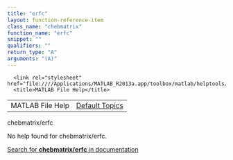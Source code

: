 ```yaml
---
title: "erfc"
layout: function-reference-item
class_name: "chebmatrix"
function_name: "erfc"
snippet: ""
qualifiers: ""
return_type: "A"
arguments: "(A)"
---
```


<html>
   <head>
      <meta http-equiv="Content-Type" content="text/html; charset=utf-8">
   
      <link rel="stylesheet" href="file:////Applications/MATLAB_R2013a.app/toolbox/matlab/helptools/private/helpwin.css">
      <title>MATLAB File Help</title>
   </head>
   <body>
      <!--Single-page help-->
      <table border="0" cellspacing="0" width="100%">
         <tr class="subheader">
            <td class="headertitle">MATLAB File Help</td>
            <td class="subheader-right"><a href="matlab:helpwin">Default Topics</a></td>
         </tr>
      </table>
      <div class="title">chebmatrix/erfc</div>
      <!--No help found-->
      <p>No help found for <span class="helptopic">chebmatrix/erfc</span>.
      </p>
      <p><a href="matlab:docsearch('chebmatrix/erfc')">
            Search for <b>chebmatrix/erfc</b> in documentation
            </a></p>
   </body>
</html>
